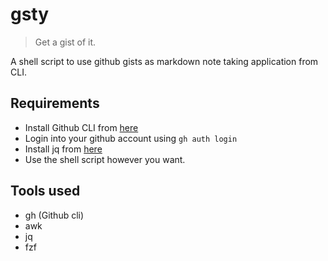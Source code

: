 # gsty

> Get a gist of it. 

A shell script to use github gists as markdown note taking application from CLI.

## Requirements

- Install Github CLI from [here](https://github.com/cli/cli#installation)
- Login into your github account using `gh auth login`
- Install jq from [here](https://stedolan.github.io/jq/download/)
- Use the shell script however you want.

## Tools used

- gh (Github cli)
- awk
- jq
- fzf

